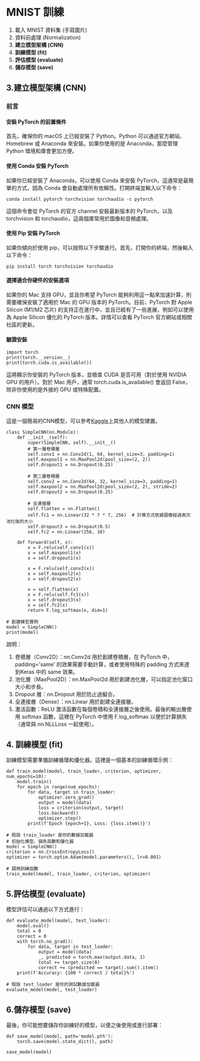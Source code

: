 # MNIST 訓練
1. 載入 MNIST 資料集 (手寫圖片)
2. 資料前處理 (Normalization)
3. **建立模型架構 (CNN)**
4. **訓練模型 (fit)**
5. **評估模型 (evaluate)**
6. **儲存模型 (save)**

## 3.建立模型架構 (CNN)
### 前言
#### 安裝 PyTorch 的前置條件
首先，確保你的 macOS 上已經安裝了 Python。Python 可以通過官方網站、Homebrew 或 Anaconda 來安裝。如果你使用的是 Anaconda，那麼管理 Python 環境和庫會更加方便。  
#### 使用 Conda 安裝 PyTorch
如果你已經安裝了 Anaconda，可以使用 Conda 來安裝 PyTorch，這通常是最簡單的方式，因為 Conda 會自動處理所有依賴性。打開終端並輸入以下命令：  
```
conda install pytorch torchvision torchaudio -c pytorch
```
這個命令會從 PyTorch 的官方 channel 安裝最新版本的 PyTorch，以及 torchvision 和 torchaudio，這兩個庫常用於圖像和音頻處理。  
#### 使用 Pip 安裝 PyTorch
如果你傾向於使用 pip，可以按照以下步驟進行。首先，打開你的終端，然後輸入以下命令：  
```
pip install torch torchvision torchaudio
```
#### 選擇適合你硬件的安裝選項
如果你的 Mac 支持 GPU，並且你希望 PyTorch 能夠利用這一點來加速計算，則需要確保安裝了適用於 Mac 的 GPU 版本的 PyTorch。目前，PyTorch 對 Apple Silicon (M1/M2 芯片) 的支持正在進行中，並且已經有了一些進展，例如可以使用為 Apple Silicon 優化的 PyTorch 版本。詳情可以查看 PyTorch 官方網站或相關社區的更新。
#### 驗證安裝
```
import torch
print(torch.__version__)
print(torch.cuda.is_available())
```
這將顯示你安裝的 PyTorch 版本，並檢查 CUDA 是否可用（對於使用 NVIDIA GPU 的用戶）。對於 Mac 用戶，通常 torch.cuda.is_available() 會返回 False，除非你使用的是外接的 GPU 或特殊配置。  

### CNN 模型
這是一個簡易的CNN模型，可以參考[Kaggle](https://www.kaggle.com/code/fatihonuragac/cnn-with-digit-recognizer-99)上其他人的模型建置。
```
class SimpleCNN(nn.Module):
    def __init__(self):
        super(SimpleCNN, self).__init__()
        # 第一層卷積層
        self.conv1 = nn.Conv2d(1, 64, kernel_size=3, padding=1)
        self.maxpool1 = nn.MaxPool2d(pool_size=(2, 2))
        self.dropout1 = nn.Dropout(0.25)

        # 第二層卷積層
        self.conv2 = nn.Conv2d(64, 32, kernel_size=3, padding=1)
        self.maxpool2 = nn.MaxPool2d(pool_size=(2, 2), stride=2)
        self.dropout2 = nn.Dropout(0.25)

        # 全連接層
        self.flatten = nn.Flatten()
        self.fc1 = nn.Linear(32 * 7 * 7, 256)  # 計算方式依據圖像經過兩次池化後的大小
        self.dropout3 = nn.Dropout(0.5)
        self.fc2 = nn.Linear(256, 10)

    def forward(self, x):
        x = F.relu(self.conv1(x))
        x = self.maxpool1(x)
        x = self.dropout1(x)

        x = F.relu(self.conv2(x))
        x = self.maxpool2(x)
        x = self.dropout2(x)

        x = self.flatten(x)
        x = F.relu(self.fc1(x))
        x = self.dropout3(x)
        x = self.fc2(x)
        return F.log_softmax(x, dim=1)

# 創建模型實例
model = SimpleCNN()
print(model)
```
說明：
1. 卷積層（Conv2D）：nn.Conv2d 用於創建卷積層，在 PyTorch 中，padding='same' 的效果需要手動計算，或者使用特殊的 padding 方式來達到Keras 中的 same 效果。
2. 池化層（MaxPool2D）：nn.MaxPool2d 用於創建池化層，可以指定池化窗口大小和步長。
3. Dropout 層：nn.Dropout 用於防止過擬合。
4. 全連接層（Dense）：nn.Linear 用於創建全連接層。
5. 激活函數：ReLU 激活函數在每個卷積和全連接層之後使用。最後的輸出層使用 softmax 函數，這裡在 PyTorch 中使用 F.log_softmax 以便於計算損失（通常與 nn.NLLLoss 一起使用）。
## 4. 訓練模型 (fit)
訓練模型需要準備訓練循環和優化器。這裡是一個基本的訓練循環示例：  
```
def train_model(model, train_loader, criterion, optimizer, num_epochs=10):
    model.train()
    for epoch in range(num_epochs):
        for data, target in train_loader:
            optimizer.zero_grad()
            output = model(data)
            loss = criterion(output, target)
            loss.backward()
            optimizer.step()
        print(f'Epoch {epoch+1}, Loss: {loss.item()}')

# 假設 train_loader 是你的數據加載器
# 初始化模型、損失函數和優化器
model = SimpleCNN()
criterion = nn.CrossEntropyLoss()
optimizer = torch.optim.Adam(model.parameters(), lr=0.001)

# 調用訓練函數
train_model(model, train_loader, criterion, optimizer)
```
## 5.評估模型 (evaluate)
模型評估可以通過以下方式進行：
```
def evaluate_model(model, test_loader):
    model.eval()
    total = 0
    correct = 0
    with torch.no_grad():
        for data, target in test_loader:
            output = model(data)
            _, predicted = torch.max(output.data, 1)
            total += target.size(0)
            correct += (predicted == target).sum().item()
    print(f'Accuracy: {100 * correct / total}%')

# 假設 test_loader 是你的測試數據加載器
evaluate_model(model, test_loader)
```

## 6.儲存模型 (save)
最後，你可能想要儲存你訓練好的模型，以便之後使用或進行部署：
```
def save_model(model, path='model.pth'):
    torch.save(model.state_dict(), path)

save_model(model)
```
